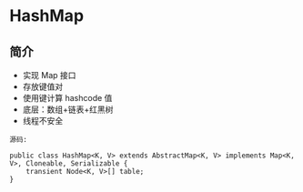# HashMap

## 简介

* 实现 Map 接口
* 存放键值对
* 使用键计算 hashcode 值
* 底层：数组+链表+红黑树
* 线程不安全

```底层源码
源码:

public class HashMap<K, V> extends AbstractMap<K, V> implements Map<K, V>, Cloneable, Serializable {
    transient Node<K, V>[] table;
}
```
